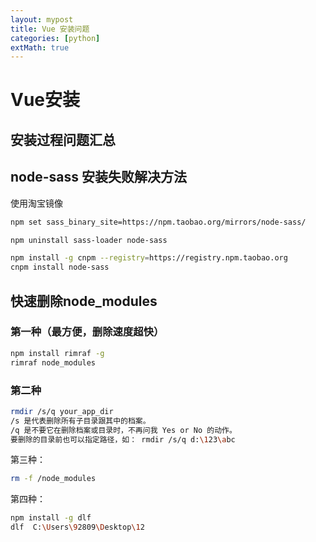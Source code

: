 ```yaml
---
layout: mypost
title: Vue 安装问题
categories: [python]
extMath: true
---
```


# Vue安装

## 安装过程问题汇总

## node-sass 安装失败解决方法

使用淘宝镜像

```bash
npm set sass_binary_site=https://npm.taobao.org/mirrors/node-sass/
```

```bash
npm uninstall sass-loader node-sass
```

```bash
npm install -g cnpm --registry=https://registry.npm.taobao.org
cnpm install node-sass
```

## 快速删除node_modules

### 第一种（最方便，删除速度超快）

```bash
npm install rimraf -g
rimraf node_modules
```

### 第二种

```bash
rmdir /s/q your_app_dir
/s 是代表删除所有子目录跟其中的档案。 
/q 是不要它在删除档案或目录时，不再问我 Yes or No 的动作。 
要删除的目录前也可以指定路径，如： rmdir /s/q d:\123\abc 
```

第三种：

```bash
rm -f /node_modules
```

第四种：

```bash
npm install -g dlf 
dlf  C:\Users\92809\Desktop\12
```
